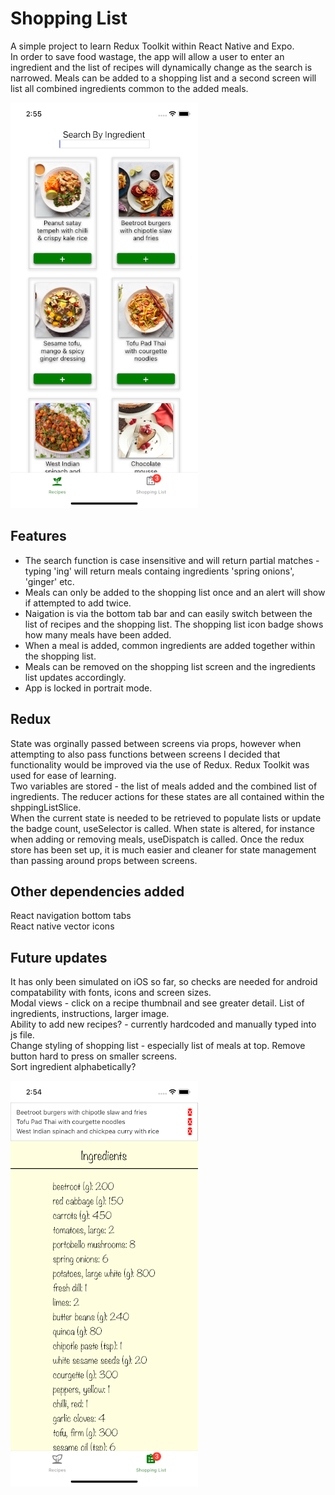 # Shopping List

A simple project to learn Redux Toolkit within React Native and Expo.    
In order to save food wastage, the app will allow a user to enter an ingredient and the list of recipes will dynamically change as the search is narrowed. Meals can be added to a shopping list and a second screen will list all combined ingredients common to the added meals.    

![recipesScreenshot](./src/assets/images/recipesScreenshot.png)

## Features

* The search function is case insensitive and will return partial matches - typing 'ing' will return meals containg ingredients 'spring onions', 'ginger' etc.
* Meals can only be added to the shopping list once and an alert will show if attempted to add twice.
* Naigation is via the bottom tab bar and can easily switch between the list of recipes and the shopping list. The shopping list icon badge shows how many meals have been added.
* When a meal is added, common ingredients are added together within the shopping list.
* Meals can be removed on the shopping list screen and the ingredients list updates accordingly.
* App is locked in portrait mode.

## Redux

State was orginally passed between screens via props, however when attempting to also pass functions between screens I decided that functionality would be improved via the use of Redux.  Redux Toolkit was used for ease of learning.    
Two variables are stored - the list of meals added and the combined list of ingredients. The reducer actions for these states are all contained within the shppingListSlice.    
When the current state is needed to be retrieved to populate lists or update the badge count, useSelector is called. When state is altered, for instance when adding or removing meals, useDispatch is called. Once the redux store has been set up, it is much easier and cleaner for state management than passing around props between screens.

## Other dependencies added

React navigation bottom tabs    
React native vector icons

## Future updates

It has only been simulated on iOS so far, so checks are needed for android compatability with fonts, icons and screen sizes.    
Modal views - click on a recipe thumbnail and see greater detail. List of ingredients, instructions, larger image.  
Ability to add new recipes? - currently hardcoded and manually typed into js file.     
Change styling of shopping list - especially list of meals at top. Remove button hard to press on smaller screens.    
Sort ingredient alphabetically?    


![ingredientsScreenshot](./src/assets/images/ingredientsScreenshot.png)
